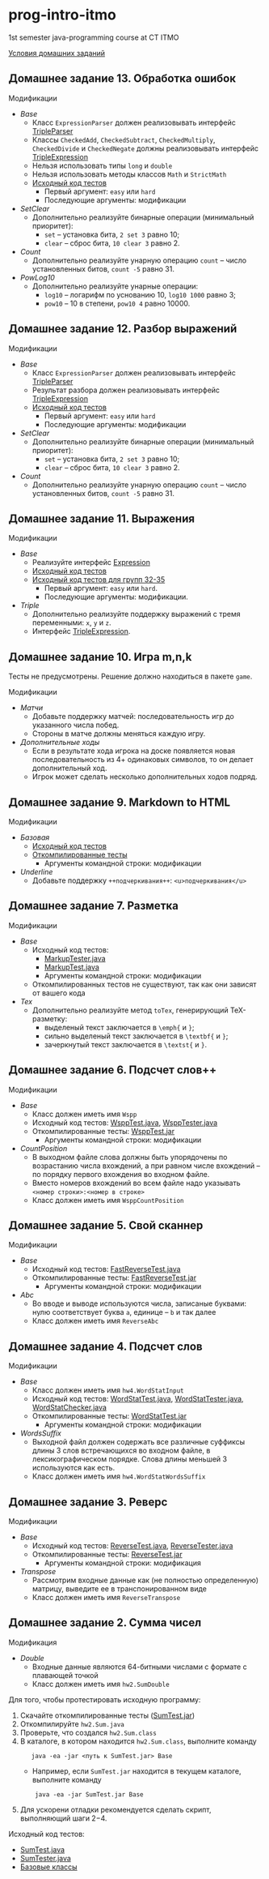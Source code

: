# prog-intro-itmo
1st semester java-programming course at CT ITMO

[Условия домашних заданий](https://www.kgeorgiy.info/courses/prog-intro/homeworks.html)

## Домашнее задание 13. Обработка ошибок

Модификации
 * *Base*
    * Класс `ExpressionParser` должен реализовывать интерфейс
        [TripleParser](java/expression/exceptions/TripleParser.java)
    * Классы `CheckedAdd`, `CheckedSubtract`, `CheckedMultiply`,
        `CheckedDivide` и `CheckedNegate` должны реализовывать интерфейс
        [TripleExpression](java/expression/TripleExpression.java)
    * Нельзя использовать типы `long` и `double`
    * Нельзя использовать методы классов `Math` и `StrictMath`
    * [Исходный код тестов](java/expression/exceptions/ExceptionsTest.java)
        * Первый аргумент: `easy` или `hard`
        * Последующие аргументы: модификации
 * *SetClear*
    * Дополнительно реализуйте бинарные операции (минимальный приоритет):
        * `set` – установка бита, `2 set 3` равно 10;
        * `clear` – сброс бита, `10 clear 3` равно 2.
 * *Count*
    * Дополнительно реализуйте унарную операцию
      `count` – число установленных битов, `count -5` равно 31.
 * *PowLog10*
    * Дополнительно реализуйте унарные операции:
        * `log10` – логарифм по уснованию 10, `log10 1000` равно 3;
        * `pow10` – 10 в степени, `pow10 4` равно 10000.


## Домашнее задание 12. Разбор выражений

Модификации
 * *Base*
    * Класс `ExpressionParser` должен реализовывать интерфейс
        [TripleParser](java/expression/parser/TripleParser.java)
    * Результат разбора должен реализовывать интерфейс
        [TripleExpression](java/expression/TripleExpression.java)
    * [Исходный код тестов](java/expression/parser/ParserTest.java)
        * Первый аргумент: `easy` или `hard`
        * Последующие аргументы: модификации
 * *SetClear*
    * Дополнительно реализуйте бинарные операции (минимальный приоритет):
        * `set` – установка бита, `2 set 3` равно 10;
        * `clear` – сброс бита, `10 clear 3` равно 2.
 * *Count*
    * Дополнительно реализуйте унарную операцию
      `count` – число установленных битов, `count -5` равно 31.

## Домашнее задание 11. Выражения

Модификации
 * *Base*
    * Реализуйте интерфейс [Expression](java/expression/Expression.java)
    * [Исходный код тестов](java/expression/ExpressionTest.java)
    * [Исходный код тестов для групп 32-35](java/expression/ExpressionEasyTest.java)
        * Первый аргумент: `easy` или `hard`.
        * Последующие аргументы: модификации.
 * *Triple*
    * Дополнительно реализуйте поддержку выражений с тремя переменными: `x`, `y` и `z`.
    * Интерфейс [TripleExpression](java/expression/TripleExpression.java).


## Домашнее задание 10. Игра m,n,k

Тесты не предусмотрены. Решение должно находиться в пакете `game`.

Модификации
 * *Матчи*
    * Добавьте поддержку матчей: последовательность игр до указанного числа побед.
    * Стороны в матче должны меняться каждую игру.
 * *Дополнительные ходы*
    * Если в результате хода игрока на доске появляется новая последовательность
      из 4+ одинаковых символов, то он делает дополнительный ход.
    * Игрок может сделать несколько дополнительных ходов подряд.




## Домашнее задание 9. Markdown to HTML

Модификации
 * *Базовая*
    * [Исходный код тестов](java/md2html/Md2HtmlTester.java)
    * [Откомпилированные тесты](artifacts/Md2HtmlTest.jar)
        * Аргументы командной строки: модификации
 * *Underline*
    * Добавьте поддержку `++подчеркивания++`: `<u>подчеркивания</u>`


## Домашнее задание 7. Разметка

Модификации
 * *Base*
    * Исходный код тестов:
        * [MarkupTester.java](java/markup/MarkupTester.java)
        * [MarkupTest.java](java/markup/MarkupTest.java)
        * Аргументы командной строки: модификации
    * Откомпилированных тестов не существуют, 
      так как они зависят от вашего кода
 * *Tex*
    * Дополнительно реализуйте метод `toTex`, генерирующий TeX-разметку:
      * выделеный текст заключается в `\emph{` и `}`;
      * сильно выделеный текст заключается в `\textbf{` и `}`;
      * зачеркнутый текст заключается в `\textst{` и `}`.

## Домашнее задание 6. Подсчет слов++

Модификации
 * *Base*
    * Класс должен иметь имя `Wspp`
    * Исходный код тестов:
        [WsppTest.java](java/wspp/WsppTest.java),
        [WsppTester.java](java/wspp/WsppTester.java)
    * Откомпилированные тесты: [WsppTest.jar](artifacts/WsppTest.jar)
        * Аргументы командной строки: модификации
 * *CountPosition*
    * В выходном файле слова должны быть упорядочены по возрастанию числа
      вхождений, а при равном числе вхождений – по порядку первого вхождения
      во входном файле.
    * Вместо номеров вхождений во всем файле надо указывать
      `<номер строки>:<номер в строке>`
    * Класс должен иметь имя `WsppCountPosition`


## Домашнее задание 5. Свой сканнер

Модификации
 * *Base*
    * Исходный код тестов: [FastReverseTest.java](java/reverse/FastReverseTest.java)
    * Откомпилированные тесты: [FastReverseTest.jar](artifacts/FastReverseTest.jar)
        * Аргументы командной строки: модификации
 * *Abc*
    * Во вводе и выводе используются числа, записаные буквами:
      нулю соответствует буква `a`, единице – `b` и так далее
    * Класс должен иметь имя `ReverseAbc`


## Домашнее задание 4. Подсчет слов

Модификации
 * *Base*
    * Класс должен иметь имя `hw4.WordStatInput`
    * Исходный код тестов:
        [WordStatTest.java](java/wordStat/WordStatTest.java),
        [WordStatTester.java](java/wordStat/WordStatTester.java),
        [WordStatChecker.java](java/wordStat/WordStatChecker.java)
    * Откомпилированные тесты: [WordStatTest.jar](artifacts/WordStatTest.jar)
        * Аргументы командной строки: модификации
 * *WordsSuffix*
    * Выходной файл должен содержать все различные суффиксы длины 3
      слов встречающихся во входном файле,
      в лексикографическом порядке.
      Слова длины меньшей 3 используются как есть.
    * Класс должен иметь имя `hw4.WordStatWordsSuffix`


## Домашнее задание 3. Реверс

Модификации
 * *Base*
    * Исходный код тестов:
        [ReverseTest.java](java/reverse/ReverseTest.java),
        [ReverseTester.java](java/reverse/ReverseTester.java)
    * Откомпилированные тесты: [ReverseTest.jar](artifacts/ReverseTest.jar)
        * Аргументы командной строки: модификация
 * *Transpose*
    * Рассмотрим входные данные как (не полностью определенную) матрицу,
      выведите ее в транспонированном виде
    * Класс должен иметь имя `ReverseTranspose`


## Домашнее задание 2. Сумма чисел

Модификация
 * *Double*
    * Входные данные являются 64-битными числами с формате с плавающей точкой
    * Класс должен иметь имя `hw2.SumDouble`

Для того, чтобы протестировать исходную программу:

 1. Скачайте откомпилированные тесты ([SumTest.jar](artifacts/SumTest.jar))
 1. Откомпилируйте `hw2.Sum.java`
 1. Проверьте, что создался `hw2.Sum.class`
 1. В каталоге, в котором находится `hw2.Sum.class`, выполните команду
    ```
       java -ea -jar <путь к SumTest.jar> Base
    ```
    * Например, если `SumTest.jar` находится в текущем каталоге, выполните команду
    ```
        java -ea -jar SumTest.jar Base
    ```
 1. Для ускорени отладки рекомендуется сделать скрипт, выполняющий шаги 2−4.

Исходный код тестов:

* [SumTest.java](java/sum/SumTest.java)
* [SumTester.java](java/sum/SumTester.java)
* [Базовые классы](java/base/)
 
